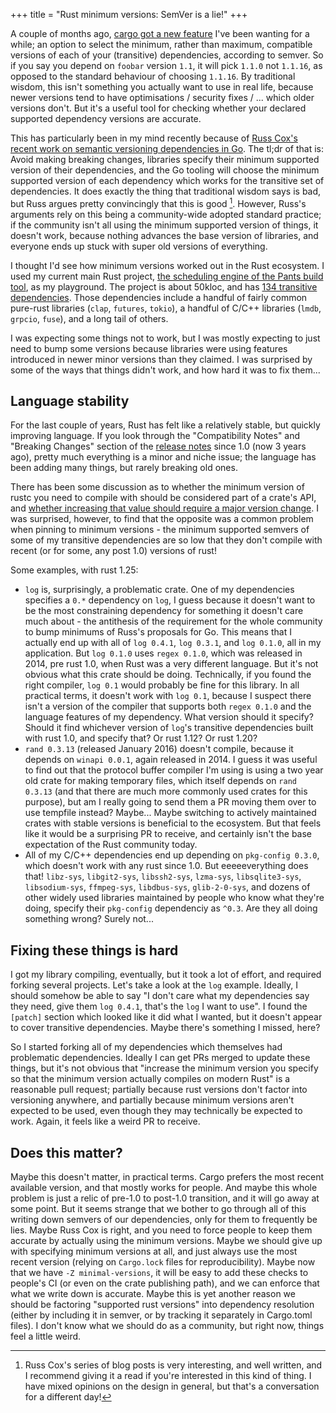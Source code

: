 +++
title = "Rust minimum versions: SemVer is a lie!"
+++

A couple of months ago, [cargo got a new feature](https://github.com/rust-lang/cargo/pull/5200) I've been wanting for a while; an option to select the minimum, rather than maximum, compatible versions of each of your (transitive) dependencies, according to semver. So if you say you depend on `foobar` version `1.1`, it will pick `1.1.0` not `1.1.16`, as opposed to the standard behaviour of choosing `1.1.16`. By traditional wisdom, this isn't something you actually want to use in real life, because newer versions tend to have optimisations / security fixes / ... which older versions don't. But it's a useful tool for checking whether your declared supported dependency versions are accurate.

This has particularly been in my mind recently because of [Russ Cox's recent work on semantic versioning dependencies in Go](https://research.swtch.com/vgo). The tl;dr of that is: Avoid making breaking changes, libraries specify their minimum supported version of their dependencies, and the Go tooling will choose the minimum supported version of each dependency which works for the transitive set of dependencies. It does exactly the thing that traditional wisdom says is bad, but Russ argues pretty convincingly that this is good [^1]. However, Russ's arguments rely on this being a community-wide adopted standard practice; if the community isn't all using the minimum supported version of things, it doesn't work, because nothing advances the base version of libraries, and everyone ends up stuck with super old versions of everything.

I thought I'd see how minimum versions worked out in the Rust ecosystem. I used my current main Rust project, [the scheduling engine of the Pants build tool](https://github.com/pantsbuild/pants/tree/bbd8466e70fc7c9ceb087cfbd0a0e4f2b67c0bf6/src/rust/engine), as my playground. The project is about 50kloc, and has [134 transitive dependencies](https://github.com/pantsbuild/pants/blob/bbd8466e70fc7c9ceb087cfbd0a0e4f2b67c0bf6/src/rust/engine/Cargo.lock). Those dependencies include a handful of fairly common pure-rust libraries (`clap`, `futures`, `tokio`), a handful of C/C++ libraries (`lmdb`, `grpcio`, `fuse`), and a long tail of others.

I was expecting some things not to work, but I was mostly expecting to just need to bump some versions because libraries were using features introduced in newer minor versions than they claimed. I was surprised by some of the ways that things didn't work, and how hard it was to fix them...

Language stability
------------------

For the last couple of years, Rust has felt like a relatively stable, but quickly improving language. If you look through the "Compatibility Notes" and "Breaking Changes" section of the [release notes](https://github.com/rust-lang/rust/blob/master/RELEASES.md) since 1.0 (now 3 years ago), pretty much everything is a minor and niche issue; the language has been adding many things, but rarely breaking old ones.

There has been some discussion as to whether the minimum version of rustc you need to compile with should be considered part of a crate's API, and [whether increasing that value should require a major version change](https://github.com/rust-lang-nursery/api-guidelines/issues/123). I was surprised, however, to find that the opposite was a common problem when pinning to minimum versions - the minimum supported semvers of some of my transitive dependencies are so low that they don't compile with recent (or for some, any post 1.0) versions of rust!

Some examples, with rust 1.25:
* `log` is, surprisingly, a problematic crate. One of my dependencies specifies a `0.*` dependency on `log`, I guess because it doesn't want to be the most constraining dependency for something it doesn't care much about - the antithesis of the requirement for the whole community to bump minimums of Russ's proposals for Go. This means that I actually end up with all of `log 0.4.1`, `log 0.3.1`, and `log 0.1.0`, all in my application. But `log 0.1.0` uses `regex 0.1.0`, which was released in 2014, pre rust 1.0, when Rust was a very different language. But it's not obvious what this crate should be doing. Technically, if you found the right compiler, `log 0.1` would probably be fine for this library. In all practical terms, it doesn't work with `log 0.1`, because I suspect there isn't a version of the compiler that supports both `regex 0.1.0` and the language features of my dependency. What version should it specify? Should it find whichever version of `log`'s transitive dependencies built with rust 1.0, and specify that? Or rust 1.12? Or rust 1.20?
* `rand 0.3.13` (released January 2016) doesn't compile, because it depends on `winapi 0.0.1`, again released in 2014. I guess it was useful to find out that the protocol buffer compiler I'm using is using a two year old crate for making temporary files, which itself depends on `rand 0.3.13` (and that there are much more commonly used crates for this purpose), but am I really going to send them a PR moving them over to use tempfile instead? Maybe... Maybe switching to actively maintained crates with stable versions is beneficial to the ecosystem. But that feels like it would be a surprising PR to receive, and certainly isn't the base expectation of the Rust community today.
* All of my C/C++ dependencies end up depending on `pkg-config 0.3.0`, which doesn't work with any rust since 1.0.  But eeeeeverything does that! `libz-sys`, `libgit2-sys`, `libssh2-sys`, `lzma-sys`, `libsqlite3-sys`, `libsodium-sys`, `ffmpeg-sys`, `libdbus-sys`, `glib-2-0-sys`, and dozens of other widely used libraries maintained by people who know what they're doing, specify their `pkg-config` dependenciy as `^0.3`. Are they all doing something wrong? Surely not...

Fixing these things is hard
---------------------------

I got my library compiling, eventually, but it took a lot of effort, and required forking several projects. Let's take a look at the `log` example. Ideally, I should somehow be able to say "I don't care what my dependencies say they need, give them `log 0.4.1`, that's the `log` I want to use". I found the `[patch]` section which looked like it did what I wanted, but it doesn't appear to cover transitive dependencies. Maybe there's something I missed, here?

So I started forking all of my dependencies which themselves had problematic dependencies. Ideally I can get PRs merged to update these things, but it's not obvious that "increase the minimum version you specify so that the minimum version actually compiles on modern Rust" is a reasonable pull request; partially because rust versions don't factor into versioning anywhere, and partially because minimum versions aren't expected to be used, even though they may technically be expected to work. Again, it feels like a weird PR to receive.

Does this matter?
-----------------

Maybe this doesn't matter, in practical terms. Cargo prefers the most recent available version, and that mostly works for people. And maybe this whole problem is just a relic of pre-1.0 to post-1.0 transition, and it will go away at some point. But it seems strange that we bother to go through all of this writing down semvers of our dependencies, only for them to frequently be lies. Maybe Russ Cox is right, and you need to force people to keep them accurate by actually using the minimum versions. Maybe we should give up with specifying minimum versions at all, and just always use the most recent version (relying on `Cargo.lock` files for reproducibility). Maybe now that we have `-Z minimal-versions`, it will be easy to add these checks to people's CI (or even on the crate publishing path), and we can enforce that what we write down is accurate. Maybe this is yet another reason we should be factoring "supported rust versions" into dependency resolution (either by including it in semver, or by tracking it separately in Cargo.toml files). I don't know what we should do as a community, but right now, things feel a little weird.

[^1]: Russ Cox's series of blog posts is very interesting, and well written, and I recommend giving it a read if you're interested in this kind of thing. I have mixed opinions on the design in general, but that's a conversation for a different day!
